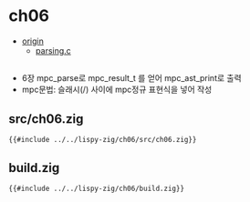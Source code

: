 # ch06

- [origin](https://www.buildyourownlisp.com/chapter6_parsing)
  - [parsing.c](https://github.com/orangeduck/BuildYourOwnLisp/blob/master/src/parsing.c)

## 

- 6장 mpc_parse로 mpc_result_t 를 얻어 mpc_ast_print로 출력
- mpc문법: 슬래시(/) 사이에 mpc정규 표현식을 넣어 작성

## src/ch06.zig

``` zig
{{#include ../../lispy-zig/ch06/src/ch06.zig}}
```


## build.zig

``` zig
{{#include ../../lispy-zig/ch06/build.zig}}
```
